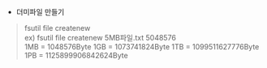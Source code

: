 - 더미파일 만들기
> fsutil file createnew <file name> <length>   
> ex) fsutil file createnew 5MB파일.txt 5048576   
> 1MB = 1048576Byte
> 1GB = 1073741824Byte
1TB = 1099511627776Byte
> 1PB = 1125899906842624Byte



